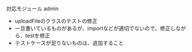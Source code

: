 対応モジュール
admin

- uploadFileのクラスのテストの修正
- 一旦書いているものがあるが、importなどが適切でないので、修正しながら、testを修正
- テストケースが足りないものは、追加すること
